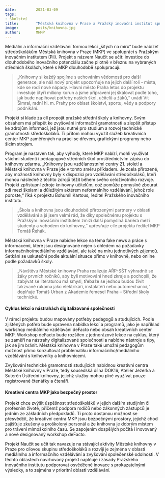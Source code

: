 ```yaml
---
date:         2021-03-09
tags:         
- Školství
title:        "Městská knihovna v Praze a Pražský inovační institut spustí vzdělávací kurzy pro středoškoláky. S pedagogy budou mít zdarma přístup k informacím"
image: 	      posts/knihovna.jpg
author:       MHMP
---
```


Mediální a informační vzdělávání formou lekcí „šitých na míru“ bude nabízet středoškolákům Městská knihovna v Praze (MKP) ve spolupráci s Pražským inovačním institutem (Pii). Projekt s názvem Naučit se učit: investice do dlouhodobého inovačního potenciálu začne pilotně v březnu na vybraných středních školách, které s MKP dlouhodobě spolupracují.

> „Knihovny si každý spojíme s uchováním vědomostí pro další generace, ale náš nový projekt upozorňuje na jejich další roli - místa, kde se rodí nové nápady. Hlavní město Praha letos do projektu investuje čtyři miliony korun a jsme připraveni jej škálovat podle toho, jak bude naplňovat potřeby našich škol, učitelů a žáků,“ uvádí Vít Šimral, radní hl. m. Prahy pro oblast školství, sportu, vědy a podpory podnikání.

Projekt si klade za cíl propojit pražské střední školy a knihovny. Svým obsahem má přispět ke zvyšování informační gramotnosti a zlepšit přístup ke zdrojům informací, jež jsou nutné pro studium a rozvoj technické gramotnosti středoškoláků. Ti přitom mohou využít služeb kreativních center MKP zaměřených na práci se dřevem, grafickými programy nebo šicím strojem.

Program je nastaven tak, aby výhody, které MKP nabízí, mohli využívat všichni studenti i pedagogové středních škol prostřednictvím zápisu do knihovny zdarma. „Knihovny jsou vzdělanostními centry 21. století a Městská knihovna v Praze jde v tomto směru příkladem. Je zcela přirozené, aby možnosti knihovny byly k dispozici pro vzdělávání středoškoláků, kteří mohou následně z těchto zdrojů těžit během svého celoživotního rozvoje. Projekt zpřístupní zdroje knihovny učitelům, což pomůže pomyslně zbourat zdi mezi školami a důležitým aktérem neformálního vzdělávání, jehož role poroste,“ říká k projektu Bohumil Kartous, ředitel Pražského inovačního institutu.

> „Škola a knihovna jsou dlouhodobě přirozenými partnery v oblasti vzdělávání a já jsem velmi rád, že díky společnému projektu s Pražským inovačním institutem zmizí další pomyslná bariéra mezi studenty a vchodem do knihovny,“ upřesňuje cíle projektu ředitel MKP Tomáš Řehák.

Městská knihovna v Praze nabídne lekce na téma fake news a práce s informacemi, které jsou designované nejen s ohledem na požadavky informačního/mediálního vzdělávání, ale také na míru jednotlivých zájemců. Setkání se uskuteční podle aktuální situace přímo v knihovně, nebo online podle požadavků školy.

> „Návštěvu Městské knihovny Praha realizuje AŘP-SŠT výhradně se žáky prvních ročníků, aby byli motivováni hned zkraje a pochopili, že zabývat se literaturou má smysl, třebaže se jednou budou živit takzvaně rukama jako elektrikáři, instalatéři nebo automechanici,“ doplňuje Tomáš Urban z Akademie řemesel Praha – Střední školy technické.

#### Cyklus lekcí o nástrahách digitalizované společnosti

V rámci projektu budou mapovány potřeby pedagogů a studujících. Podle zjištěných potřeb bude upravena nabídka lekcí a programů, jako je například workshop mediálního vzdělávání deFacto nebo obsah kreativních center MKP. Workshop deFacto bude rozšířen z jednorázové lekce na cyklus, který se zaměří na nástrahy digitalizované společnosti a nabídne nástroje a tipy, jak se jim bránit. Městská knihovna v Praze také umožní pedagogům možnost přímo konzultovat problematiku informačního/mediálního vzdělávání s knihovníky a knihovnicemi.

Zvyšování technické gramotnosti studujících nabídnou kreativní centra Městské knihovny v Praze, tedy sousedská dílna DOK16, Ateliér Jezerka a Suterén Ústřední knihovny, jejichž služby mohou plně využívat pouze registrované čtenářky a čtenáři.

#### Kreativní centra MKP jako bezpečný prostor

Projekt chce zvýšit úspěšnost středoškoláků v jejich dalším studijním či profesním životě, přičemž podpora rodičů nebo zákonných zástupců je jedním ze základních předpokladů. Ti proto dostanou možnost se přesvědčit, že kreativní centra MKP jsou bezpečnými prostory, jejichž chod zajišťuje zkušený a proškolený personál a že knihovna je dobrým místem pro trávení mimoškolního času. Se zapojením dospělých počítá i inovovaný a nově designovaný workshop deFacto.

Projekt Naučit se učit tak navazuje na stávající aktivity Městské knihovny v Praze pro cílovou skupinu středoškoláků a rozvíjí je zejména v oblasti mediálního a informačního vzdělávání a zvyšování společenské odolnosti. V těchto oblastech navrhovaný projekt naplňuje i zásady Pražského inovačního institutu podporovat osvědčené inovace s prokazatelnými výsledky, a to zejména v prioritní oblasti vzdělávání.
